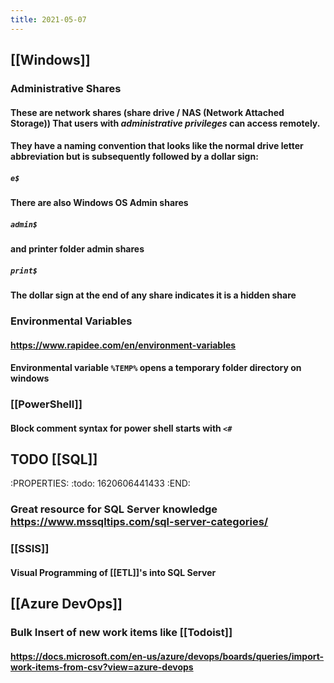 ```yaml
---
title: 2021-05-07
---
```


## [[Windows]]
### Administrative Shares
#### These are network shares (share drive / NAS (Network Attached Storage)) That users with _administrative privileges_ can access remotely.
#### They have a naming convention that looks like the normal drive letter abbreviation but is subsequently followed by a dollar sign:
##### `e$`
#### There are also Windows OS Admin shares
##### `admin$`
#### and printer folder admin shares
##### `print$`
#### The dollar sign at the end of any share indicates it is a hidden share
### Environmental Variables
#### https://www.rapidee.com/en/environment-variables
#### Environmental variable `%TEMP%` opens a temporary folder directory on windows
### [[PowerShell]]
#### Block comment syntax for power shell starts with `<#`
## TODO [[SQL]] 
:PROPERTIES:
:todo: 1620606441433
:END:
### Great resource for SQL Server knowledge https://www.mssqltips.com/sql-server-categories/
### [[SSIS]]
#### Visual Programming of [[ETL]]'s into SQL Server
## [[Azure DevOps]]
### Bulk Insert of new work items like [[Todoist]]
#### https://docs.microsoft.com/en-us/azure/devops/boards/queries/import-work-items-from-csv?view=azure-devops
####
